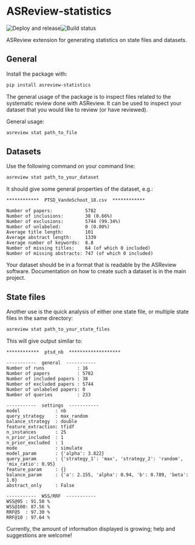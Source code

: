 # ASReview-statistics

![Deploy and release](https://github.com/asreview/asreview-statistics/workflows/Deploy%20and%20release/badge.svg)![Build status](https://github.com/asreview/asreview-statistics/workflows/test-suite/badge.svg)

ASReview extension for generating statistics on state files and datasets.

## General

Install the package with:

```bash
pip install asreview-statistics
```
The general usage of the package is to inspect files related to the systematic review done
with ASReview. It can be used to inspect your dataset that you would like to review (or have
reviewed).

General usage:

```bash
asreview stat path_to_file
```

## Datasets

Use the following command on your command line:

```bash
asreview stat path_to_your_dataset
```

It should give some general properties of the dataset, e.g.:
```
************  PTSD_VandeSchoot_18.csv  ************

Number of papers:            5782
Number of inclusions:        38 (0.66%)
Number of exclusions:        5744 (99.34%)
Number of unlabeled:         0 (0.00%)
Average title length:        101
Average abstract length:     1339
Average number of keywords:  8.8
Number of missing titles:    64 (of which 0 included)
Number of missing abstracts: 747 (of which 0 included)
```

Your dataset should be in a format that is readable by the ASReview software. Documentation
on how to create such a dataset is in the main project.

## State files

Another use is the quick analysis of either one state file, or multiple state files in the same
directory:

```bash
asreview stat path_to_your_state_files
```

This will give output similar to:

```
************  ptsd_nb  *******************

-----------  general  -----------
Number of runs            : 16
Number of papers          : 5782
Number of included papers : 38
Number of excluded papers : 5744
Number of unlabeled papers: 0
Number of queries         : 233

-----------  settings  -----------
model             : nb
query_strategy    : max_random
balance_strategy  : double
feature_extraction: tfidf
n_instances       : 25
n_prior_included  : 1
n_prior_excluded  : 1
mode              : simulate
model_param       : {'alpha': 3.822}
query_param       : {'strategy_1': 'max', 'strategy_2': 'random', 'mix_ratio': 0.95}
feature_param     : {}
balance_param     : {'a': 2.155, 'alpha': 0.94, 'b': 0.789, 'beta': 1.0}
abstract_only     : False

-----------  WSS/RRF  -----------
WSS@95 : 91.50 %
WSS@100: 87.56 %
RRF@5  : 97.30 %
RRF@10 : 97.64 %

```

Currently, the amount of information displayed is growing; help and suggestions are welcome!
